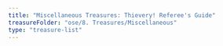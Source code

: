 ```yaml
---
title: "Miscellaneous Treasures: Thievery! Referee's Guide"
treasureFolder: "ose/8. Treasures/Miscellaneous"
type: "treasure-list"
---
```

